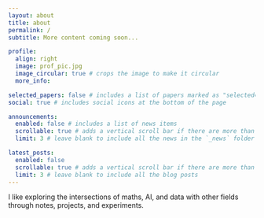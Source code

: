```yaml
---
layout: about
title: about
permalink: /
subtitle: More content coming soon...

profile:
  align: right
  image: prof_pic.jpg
  image_circular: true # crops the image to make it circular
  more_info:

selected_papers: false # includes a list of papers marked as "selected={true}"
social: true # includes social icons at the bottom of the page

announcements:
  enabled: false # includes a list of news items
  scrollable: true # adds a vertical scroll bar if there are more than 3 news items
  limit: 3 # leave blank to include all the news in the `_news` folder

latest_posts:
  enabled: false
  scrollable: true # adds a vertical scroll bar if there are more than 3 new posts items
  limit: 3 # leave blank to include all the blog posts
---
```


I like exploring the intersections of maths, AI, and data with other fields  through notes, projects, and experiments.

